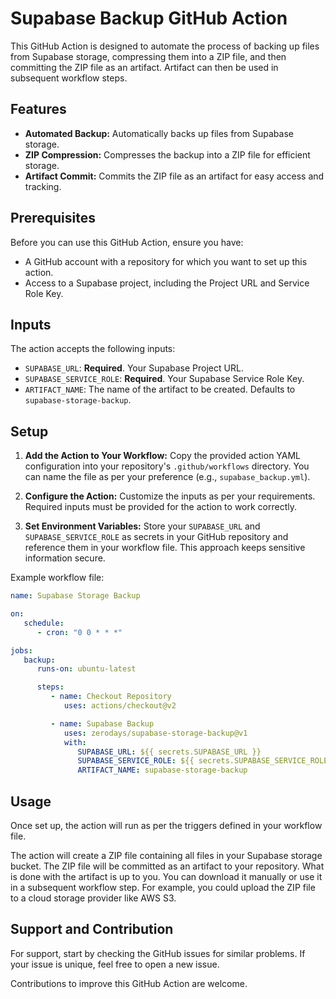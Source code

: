 # Supabase Backup GitHub Action

This GitHub Action is designed to automate the process of backing up files from Supabase storage, compressing them into a ZIP file, and then committing the ZIP file as an artifact. 
Artifact can then be used in subsequent workflow steps.

## Features

- **Automated Backup:** Automatically backs up files from Supabase storage.
- **ZIP Compression:** Compresses the backup into a ZIP file for efficient storage.
- **Artifact Commit:** Commits the ZIP file as an artifact for easy access and tracking.

## Prerequisites

Before you can use this GitHub Action, ensure you have:

- A GitHub account with a repository for which you want to set up this action.
- Access to a Supabase project, including the Project URL and Service Role Key.

## Inputs

The action accepts the following inputs:

- `SUPABASE_URL`: **Required**. Your Supabase Project URL.
- `SUPABASE_SERVICE_ROLE`: **Required**. Your Supabase Service Role Key.
- `ARTIFACT_NAME`: The name of the artifact to be created. Defaults to `supabase-storage-backup`.

## Setup

1. **Add the Action to Your Workflow:**
   Copy the provided action YAML configuration into your repository's `.github/workflows` directory. You can name the file as per your preference (e.g., `supabase_backup.yml`).

2. **Configure the Action:**
   Customize the inputs as per your requirements. Required inputs must be provided for the action to work correctly.

3. **Set Environment Variables:**
   Store your `SUPABASE_URL` and `SUPABASE_SERVICE_ROLE` as secrets in your GitHub repository and reference them in your workflow file. This approach keeps sensitive information secure.

Example workflow file:

   ```yaml
   name: Supabase Storage Backup

   on:
      schedule:
         - cron: "0 0 * * *"

   jobs:
      backup:
         runs-on: ubuntu-latest

         steps:
            - name: Checkout Repository
               uses: actions/checkout@v2

            - name: Supabase Backup
               uses: zerodays/supabase-storage-backup@v1
               with:
                  SUPABASE_URL: ${{ secrets.SUPABASE_URL }}
                  SUPABASE_SERVICE_ROLE: ${{ secrets.SUPABASE_SERVICE_ROLE }}
                  ARTIFACT_NAME: supabase-storage-backup
   ``````



## Usage

Once set up, the action will run as per the triggers defined in your workflow file. 

The action will create a ZIP file containing all files in your Supabase storage bucket. The ZIP file will be committed as an artifact to your repository.
What is done with the artifact is up to you. You can download it manually or use it in a subsequent workflow step. For example, you could upload the ZIP file to a cloud storage provider like AWS S3.


## Support and Contribution

For support, start by checking the GitHub issues for similar problems. If your issue is unique, feel free to open a new issue.

Contributions to improve this GitHub Action are welcome.